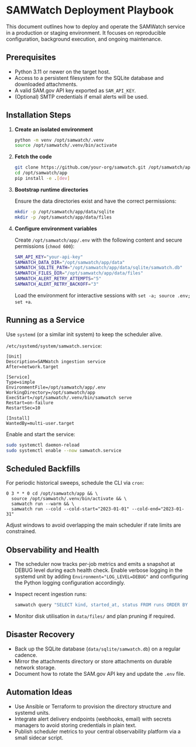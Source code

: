 # SAMWatch Deployment Playbook

This document outlines how to deploy and operate the SAMWatch service in a
production or staging environment. It focuses on reproducible configuration,
background execution, and ongoing maintenance.

## Prerequisites

- Python 3.11 or newer on the target host.
- Access to a persistent filesystem for the SQLite database and downloaded
  attachments.
- A valid SAM.gov API key exported as `SAM_API_KEY`.
- (Optional) SMTP credentials if email alerts will be used.

## Installation Steps

1. **Create an isolated environment**

   ```bash
   python -m venv /opt/samwatch/.venv
   source /opt/samwatch/.venv/bin/activate
   ```

2. **Fetch the code**

   ```bash
   git clone https://github.com/your-org/samwatch.git /opt/samwatch/app
   cd /opt/samwatch/app
   pip install -e .[dev]
   ```

3. **Bootstrap runtime directories**

   Ensure the data directories exist and have the correct permissions:

   ```bash
   mkdir -p /opt/samwatch/app/data/sqlite
   mkdir -p /opt/samwatch/app/data/files
   ```

4. **Configure environment variables**

   Create `/opt/samwatch/app/.env` with the following content and secure
   permissions (`chmod 600`):

   ```bash
   SAM_API_KEY="your-api-key"
   SAMWATCH_DATA_DIR="/opt/samwatch/app/data"
   SAMWATCH_SQLITE_PATH="/opt/samwatch/app/data/sqlite/samwatch.db"
   SAMWATCH_FILES_DIR="/opt/samwatch/app/data/files"
   SAMWATCH_ALERT_RETRY_ATTEMPTS="5"
   SAMWATCH_ALERT_RETRY_BACKOFF="3"
   ```

   Load the environment for interactive sessions with `set -a; source .env; set +a`.

## Running as a Service

Use `systemd` (or a similar init system) to keep the scheduler alive.

`/etc/systemd/system/samwatch.service`:

```
[Unit]
Description=SAMWatch ingestion service
After=network.target

[Service]
Type=simple
EnvironmentFile=/opt/samwatch/app/.env
WorkingDirectory=/opt/samwatch/app
ExecStart=/opt/samwatch/.venv/bin/samwatch serve
Restart=on-failure
RestartSec=10

[Install]
WantedBy=multi-user.target
```

Enable and start the service:

```bash
sudo systemctl daemon-reload
sudo systemctl enable --now samwatch.service
```

## Scheduled Backfills

For periodic historical sweeps, schedule the CLI via `cron`:

```
0 3 * * 0 cd /opt/samwatch/app && \ 
  source /opt/samwatch/.venv/bin/activate && \ 
  samwatch run --warm && \ 
  samwatch run --cold --cold-start="2023-01-01" --cold-end="2023-01-31"
```

Adjust windows to avoid overlapping the main scheduler if rate limits are
constrained.

## Observability and Health

- The scheduler now tracks per-job metrics and emits a snapshot at DEBUG level
  during each health check. Enable verbose logging in the systemd unit by adding
  `Environment="LOG_LEVEL=DEBUG"` and configuring the Python logging
  configuration accordingly.
- Inspect recent ingestion runs:

  ```bash
  samwatch query "SELECT kind, started_at, status FROM runs ORDER BY started_at DESC LIMIT 10"
  ```

- Monitor disk utilisation in `data/files/` and plan pruning if required.

## Disaster Recovery

- Back up the SQLite database (`data/sqlite/samwatch.db`) on a regular cadence.
- Mirror the attachments directory or store attachments on durable network
  storage.
- Document how to rotate the SAM.gov API key and update the `.env` file.

## Automation Ideas

- Use Ansible or Terraform to provision the directory structure and systemd
  units.
- Integrate alert delivery endpoints (webhooks, email) with secrets managers to
  avoid storing credentials in plain text.
- Publish scheduler metrics to your central observability platform via a small
  sidecar script.
